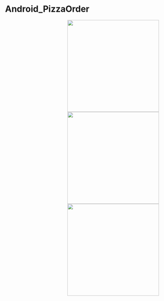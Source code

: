 # Android_PizzaOrder

<img width=300
src="http://postfiles10.naver.net/MjAxNjExMjVfMjcz/MDAxNDgwMDcyNzc2ODY1.uOYCiQzhWIVNUfzd8V-RdZ9NEyz7QANt8R0EZH4C35Yg.MDvmdDnPYoR875EWDcHGqvBlb3knFyiWCvJm8o1gqNAg.PNG.fbwkzl111/Screenshot_1480072724.png?type=w1" align="right">

<img width=300
src="http://postfiles2.naver.net/MjAxNjExMjVfMjgg/MDAxNDgwMDcyNzc3MzA4.j1UojTUkp1AoNEtTb-_PjIn2ouvxG8HGi-mz0b-YpRAg.8BYlFOBXjMrM8t2vmnezLCPNhltwe5SUs-YeIF0_LAog.PNG.fbwkzl111/Screenshot_1480072759.png?type=w1" align="right">

<img width=300
src="http://postfiles15.naver.net/MjAxNjExMjZfMTgz/MDAxNDgwMDg2NTgxMjM1.ihMDFWP48klHU8MVj13OxFKvtWV60wBDJbHUq1pxEhMg.4B1VCiLSiDVkf7FfKPLvkL3-0r0Y11A2F3YbwPHCgdEg.PNG.fbwkzl111/1126.png?type=w1" align="right">
